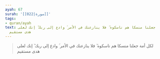 ```yaml
---
ayah: 67
surah: '[[022|سورة]]'
tags:
- quran/ayah
text: لكل أمة جعلنا منسكا هم ناسكوه ۖ فلا ينازعنك في الأمر ۚ وادع إلى ربك ۖ إنك لعلى
  هدى مستقيم
---
```

> لكل أمة جعلنا منسكا هم ناسكوه ۖ فلا ينازعنك في الأمر ۚ وادع إلى ربك ۖ إنك لعلى هدى مستقيم

